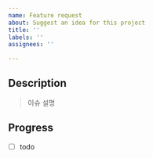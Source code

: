 ```yaml
---
name: Feature request
about: Suggest an idea for this project
title: ''
labels: ''
assignees: ''

---
```


## Description
> 이슈 설명

## Progress
- [ ] todo
